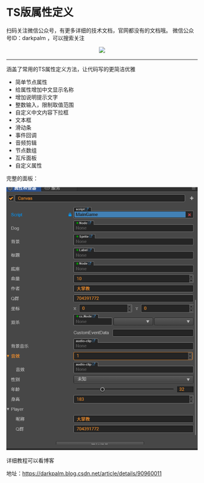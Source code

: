 # TS版属性定义
扫码关注微信公众号，有更多详细的技术文档，官网都没有的文档哦。
微信公众号ID：darkpalm ，可以搜索关注
<div align=center>
<img src="https://img-blog.csdnimg.cn/20190605101043274.png"  />
</div>

------

涵盖了常用的TS属性定义方法，让代码写的更简洁优雅
- 简单节点属性
- 给属性增加中文显示名称
- 增加说明提示文字
- 整数输入，限制取值范围
- 自定义中文内容下拉框
- 文本框
- 滑动条
- 事件回调
- 音频剪辑
- 节点数组
- 互斥面板
- 自定义属性

完整的面板：

![面板](shot.jpg)

详细教程可以看博客

地址：https://darkpalm.blog.csdn.net/article/details/90960011




